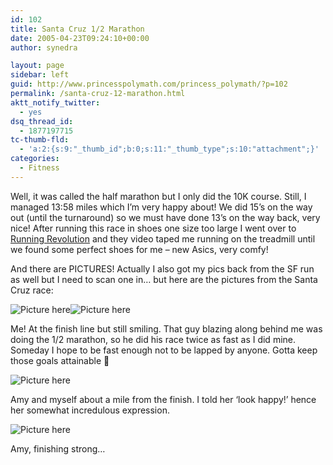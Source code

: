 ```yaml
---
id: 102
title: Santa Cruz 1/2 Marathon
date: 2005-04-23T09:24:10+00:00
author: synedra

layout: page
sidebar: left
guid: http://www.princesspolymath.com/princess_polymath/?p=102
permalink: /santa-cruz-12-marathon.html
aktt_notify_twitter:
  - yes
dsq_thread_id:
  - 1877197715
tc-thumb-fld:
  - 'a:2:{s:9:"_thumb_id";b:0;s:11:"_thumb_type";s:10:"attachment";}'
categories:
  - Fitness
---
```

Well, it was called the half marathon but I only did the 10K course. Still, I managed 13:58 miles which I&#8217;m very happy about! We did 15&#8217;s on the way out (until the turnaround) so we must have done 13&#8217;s on the way back, very nice! After running this race in shoes one size too large I went over to [Running Revolution](http://www.runningrevolution.com) and they video taped me running on the treadmill until we found some perfect shoes for me &#8211; new Asics, very comfy!
  
And there are PICTURES! Actually I also got my pics back from the SF run as well but I need to scan one in&#8230; but here are the pictures from the Santa Cruz race:
  
 ![Picture here](http://fitness.domestigirl.com/images/race1.jpg)![Picture here](http://fitness.domestigirl.com/images/race2.jpg)
  
Me! At the finish line but still smiling. That guy blazing along behind me was doing the 1/2 marathon, so he did his race twice as fast as I did mine. Someday I hope to be fast enough not to be lapped by anyone. Gotta keep those goals attainable 🙂
  
![Picture here](http://fitness.domestigirl.com/images/race3.jpg)
  
Amy and myself about a mile from the finish. I told her &#8216;look happy!&#8217; hence her somewhat incredulous expression.
  
![Picture here](http://fitness.domestigirl.com/images/race4.jpg)
  
Amy, finishing strong&#8230;